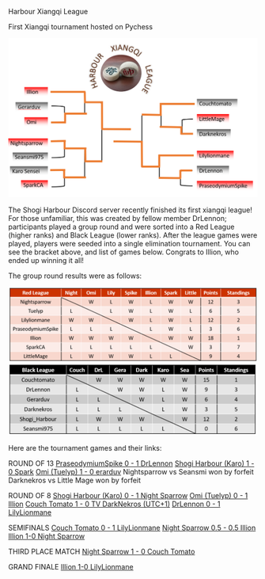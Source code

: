 Harbour Xiangqi League

First Xiangqi tournament hosted on Pychess

![HSL](https://github.com/gbtami/pychess-variants/blob/master/static/images/hsl.png)

The Shogi Harbour Discord server recently finished its first xiangqi league! For those unfamiliar, this was created by fellow member DrLennon; participants played a group round and were sorted into a Red League (higher ranks) and Black League (lower ranks). After the league games were played, players were seeded into a single elimination tournament. You can see the bracket above, and list of games below. Congrats to Illion, who ended up winning it all!

The group round results were as follows:

![HSL Red League](https://github.com/gbtami/pychess-variants/blob/master/static/images/hslred.png)
![HSL Black League](https://github.com/gbtami/pychess-variants/blob/master/static/images/hslblack.png)

Here are the tournament games and their links:

ROUND OF 13
[PraseodymiumSpike 0 - 1 DrLennon](https://www.pychess.org/ztey5tI9)
[Shogi Harbour (Karo)  1 - 0 Spark](https://www.pychess.org/6PQFQvMH)
[Omi (Tuelyp) 1 - 0 erarduv](https://www.pychess.org/217senah)
Nightsparrow vs Seansmi won by forfeit
Darknekros vs Little Mage won by forfeit

ROUND OF 8
[Shogi Harbour (Karo) 0 - 1 Night Sparrow](https://www.pychess.org/kqdIH1NY)
[Omi (Tuelyp) 0 - 1 Illion](https://www.pychess.org/nlMqbkrl)
[Couch Tomato 1 - 0 TV DarkNekros (UTC+1)](https://www.pychess.org/wPcKNEfE)
[DrLennon 0 - 1 LilyLionmane](https://www.pychess.org/RKhI0Kzi)

SEMIFINALS
[Couch Tomato 0 - 1 LilyLionmane](https://www.pychess.org/mTfPIMmi?ply=40)
[Night Sparrow 0.5 - 0.5 Illion](https://www.pychess.org/izJIg8je)
[Illion 1-0 Night Sparrow](https://www.pychess.org/NXpzvA0L)

THIRD PLACE MATCH
[Night Sparrow 1 - 0 Couch Tomato](https://www.pychess.org/YQQ7MpYH)

GRAND FINALE
[Illion 1-0 LilyLionmane](https://www.pychess.org/9BiurASk)



